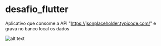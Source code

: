 # desafio_flutter

Aplicativo que consome a API "https://jsonplaceholder.typicode.com/" e grava no banco local os dados

![alt text](https://i.imgur.com/ekVgTEK.png)